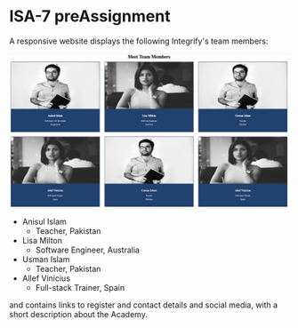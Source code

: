 # ISA-7 preAssignment

A responsive website displays the following Integrify's team members:

![Image of the team members](./images/team-members.png)

- Anisul Islam
  - Teacher, Pakistan
- Lisa Milton
  - Software Engineer, Australia
- Usman Islam
  - Teacher, Pakistan
- Allef Vinicius
  - Full-stack Trainer, Spain

and contains links to register and contact details and social media, with a short description about the Academy.